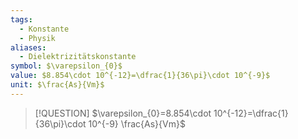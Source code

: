 ```yaml
---
tags:
  - Konstante
  - Physik
aliases:
  - Dielektrizitätskonstante
symbol: $\varepsilon_{0}$
value: $8.854\cdot 10^{-12}=\dfrac{1}{36\pi}\cdot 10^{-9}$
unit: $\frac{As}{Vm}$
---
```


> [!QUESTION] $\varepsilon_{0}=8.854\cdot 10^{-12}=\dfrac{1}{36\pi}\cdot 10^{-9} \frac{As}{Vm}$